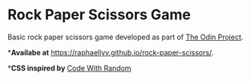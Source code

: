 <h1>Rock Paper Scissors Game</h1>

Basic rock paper scissors game developed as part of [The Odin Project](https://www.theodinproject.com/).

***Availabe at** https://raphaellyv.github.io/rock-paper-scissors/.

***CSS inspired by** [Code With Random](https://www.codewithrandom.com/2022/11/10/rock-paper-scissors-game-javascript/)
